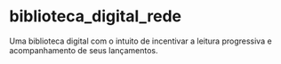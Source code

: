 # biblioteca_digital_rede
Uma biblioteca digital com o intuito de incentivar a leitura progressiva e acompanhamento de seus lançamentos.
